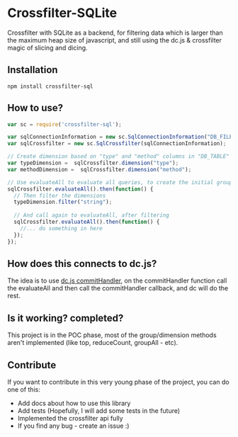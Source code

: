 # Crossfilter-SQLite

Crossfilter with SQLite as a backend, for filtering data which is larger than the maximum heap size of javascript, and still using the dc.js & crossfilter magic of
slicing and dicing.

## Installation

```
npm install crossfilter-sql
```


## How to use?

```javascript
var sc = require('crossfilter-sql');

var sqlConnectionInformation = new sc.SqlConnectionInformation("DB_FILE", "DB_TABLE");
var sqlCrossfilter = new sc.SqlCrossfilter(sqlConnectionInformation);

// Create dimension based on "type" and "method" columns in "DB_TABLE"
var typeDimension =  sqlCrossfilter.dimension("type");
var methodDimension =  sqlCrossfilter.dimension("method");

// Use evaluateAll to evaluate all queries, to create the initial groups
sqlCrossfilter.evaluateAll().then(function() {
  // Then filter the dimensions
  typeDimension.filter("string");
  
  // And call again to evaluateAll, after filtering
  sqlCrossfilter.evaluateAll().then(function() {
    //... do something in here
  });
});
```

## How does this connects to dc.js?
The idea is to use [dc.js commitHandler](https://github.com/dc-js/dc.js/blob/58766e518a6e171c18a057e2886ff4d7b7fe4fdf/web/docs/api-latest.md#dc.baseMixin+commitHandler),
on the commitHandler function call the evaluateAll and then call the commitHandler callback, and dc will do the rest.

## Is it working? completed?
This project is in the POC phase, most of the group/dimension methods aren't implemented (like top, reduceCount, groupAll - etc).

## Contribute
If you want to contribute in this very young phase of the project, you can do one of this:
* Add docs about how to use this library
* Add tests (Hopefully, I will add some tests in the future)
* Implemented the crossfilter api fully
* If you find any bug - create an issue :)




